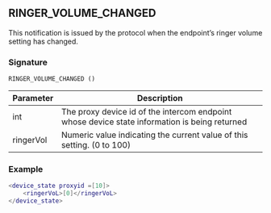 ## RINGER\_VOLUME\_CHANGED

This notification is issued by the protocol when the endpoint’s ringer volume setting has changed. 


### Signature

`RINGER_VOLUME_CHANGED ()`


| Parameter | Description                                                                                   |
| --------- | --------------------------------------------------------------------------------------------- |
| int       | The proxy device id of the intercom endpoint whose device state information is being returned |
| ringerVol | Numeric value indicating the current value of this setting. (0 to 100)                        |


### Example

```lua
<device_state proxyid =[10]>
    <ringerVoL>[0]</ringerVoL>
</device_state>
```

